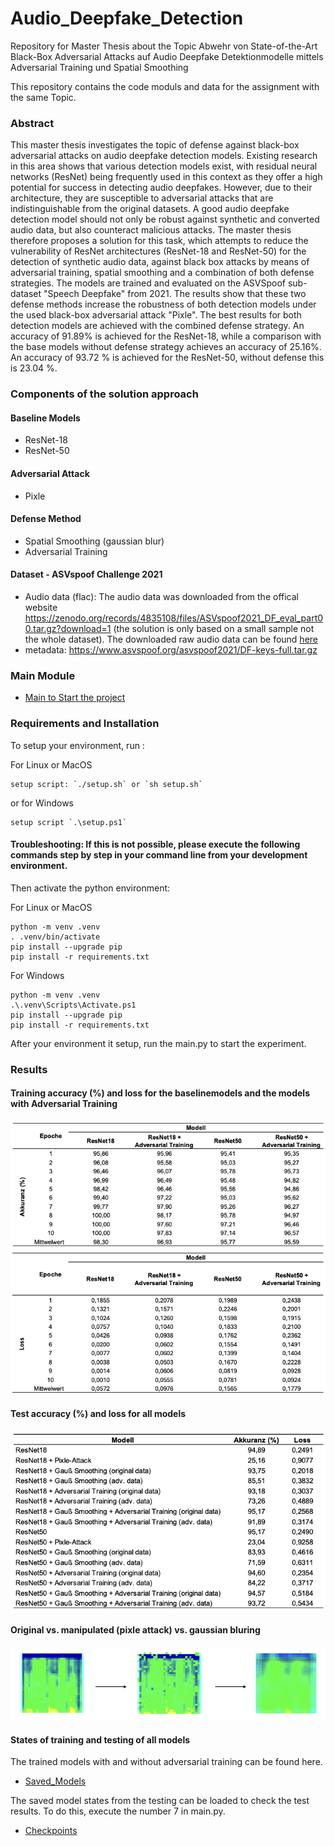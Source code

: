 # Audio_Deepfake_Detection
Repository for Master Thesis about the Topic Abwehr von State-of-the-Art Black-Box Adversarial Attacks auf Audio Deepfake Detektionmodelle mittels Adversarial Training und Spatial Smoothing

This repository contains the code moduls and data for the assignment with the same Topic.

### Abstract

This master thesis investigates the topic of defense against black-box adversarial attacks on audio deepfake detection models. Existing research in this area shows that various detection models exist, with residual neural networks (ResNet) being frequently used in this context as they offer a high potential for success in detecting audio deepfakes. However, due to their architecture, they are susceptible to adversarial attacks that are indistinguishable from the original datasets. A good audio deepfake detection model should not only be robust against synthetic and converted audio data, but also counteract malicious attacks.
The master thesis therefore proposes a solution for this task, which attempts to reduce the vulnerability of ResNet architectures (ResNet-18 and ResNet-50) for the detection of synthetic audio data, against black box attacks by means of adversarial training, spatial smoothing and a combination of both defense strategies. The models are trained and evaluated on the ASVSpoof sub-dataset "Speech Deepfake" from 2021. The results show that these two defense methods increase the robustness of both detection models under the used black-box adversarial attack "Pixle". The best results for both detection models are achieved with the combined defense strategy. An accuracy of 91.89% is achieved for the ResNet-18, while a comparison with the base models without defense strategy achieves an accuracy of 25.16%. An accuracy of 93.72 % is achieved for the ResNet-50, without defense this is 23.04 %.

### Components of the solution approach

#### Baseline Models
- ResNet-18
- ResNet-50

#### Adversarial Attack 
- Pixle

#### Defense Method
- Spatial Smoothing (gaussian blur)
- Adversarial Training

#### Dataset - ASVspoof Challenge 2021
- Audio data (flac): The audio data was downloaded from the offical website https://zenodo.org/records/4835108/files/ASVspoof2021_DF_eval_part00.tar.gz?download=1 (the solution is only based on a small sample not the whole dataset). The downloaded raw audio data can be found [here](data/flac)
- metadata: https://www.asvspoof.org/asvspoof2021/DF-keys-full.tar.gz 

### Main Module
-  [Main to Start the project](https://github.com/Kim-Kristin/Audio_Deepfake_Detection/blob/main/src/main.py)


### Requirements and Installation
To setup your environment, run :

For Linux or MacOS
```
setup script: `./setup.sh` or `sh setup.sh`

```
or for Windows
```
setup script `.\setup.ps1`
```

#### Troubleshooting: If this is not possible, please execute the following commands step by step in your command line from your development environment.
Then activate the python environment:

For Linux or MacOS

```
python -m venv .venv
. .venv/bin/activate
pip install --upgrade pip
pip install -r requirements.txt
```

For Windows
```
python -m venv .venv
.\.venv\Scripts\Activate.ps1
pip install --upgrade pip
pip install -r requirements.txt
```
After your environment it setup, run the main.py to start the experiment.


### Results

#### Training accuracy (%) and loss for the baselinemodels and the models with Adversarial Training

![trainacc](https://github.com/Kim-Kristin/Audio_Deepfake_Detection/blob/main/data/results_readme/trainacc.png)
![trainloss](https://github.com/Kim-Kristin/Audio_Deepfake_Detection/blob/main/data/results_readme/trainloss.png)


#### Test accuracy (%) and loss for all models
 
![testaccloss](https://github.com/Kim-Kristin/Audio_Deepfake_Detection/blob/main/data/results_readme/testaccloss.png)

#### Original vs. manipulated (pixle attack) vs. gaussian bluring

![imagesspectrogram](https://github.com/Kim-Kristin/Audio_Deepfake_Detection/blob/main/data/results_readme/gaussiansmoothing.png)


#### States of training and testing of all models
The trained models with and without adversarial training can be found here.
- [Saved_Models](https://github.com/Kim-Kristin/Audio_Deepfake_Detection/tree/main/model)

The saved model states from the testing can be loaded to check the test results. To do this, execute the number 7 in main.py.
- [Checkpoints](https://github.com/Kim-Kristin/Audio_Deepfake_Detection/tree/main/model/metrics)
